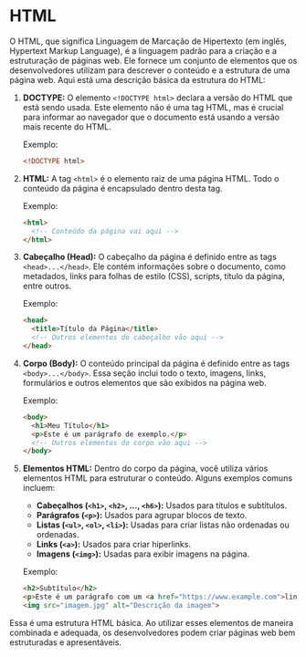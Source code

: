 # HTML

O HTML, que significa Linguagem de Marcação de Hipertexto (em inglês, Hypertext Markup Language), é a linguagem padrão para a criação e a estruturação de páginas web. Ele fornece um conjunto de elementos que os desenvolvedores utilizam para descrever o conteúdo e a estrutura de uma página web. Aqui está uma descrição básica da estrutura do HTML:

1. **DOCTYPE:**
   O elemento `<!DOCTYPE html>` declara a versão do HTML que está sendo usada. Este elemento não é uma tag HTML, mas é crucial para informar ao navegador que o documento está usando a versão mais recente do HTML.

   Exemplo:
   ```html
   <!DOCTYPE html>
   ```

2. **HTML:**
   A tag `<html>` é o elemento raiz de uma página HTML. Todo o conteúdo da página é encapsulado dentro desta tag.

   Exemplo:
   ```html
   <html>
     <!-- Conteúdo da página vai aqui -->
   </html>
   ```

3. **Cabeçalho (Head):**
   O cabeçalho da página é definido entre as tags `<head>...</head>`. Ele contém informações sobre o documento, como metadados, links para folhas de estilo (CSS), scripts, título da página, entre outros.

   Exemplo:
   ```html
   <head>
     <title>Título da Página</title>
     <!-- Outros elementos do cabeçalho vão aqui -->
   </head>
   ```

4. **Corpo (Body):**
   O conteúdo principal da página é definido entre as tags `<body>...</body>`. Essa seção inclui todo o texto, imagens, links, formulários e outros elementos que são exibidos na página web.

   Exemplo:
   ```html
   <body>
     <h1>Meu Título</h1>
     <p>Este é um parágrafo de exemplo.</p>
     <!-- Outros elementos do corpo vão aqui -->
   </body>
   ```

5. **Elementos HTML:**
   Dentro do corpo da página, você utiliza vários elementos HTML para estruturar o conteúdo. Alguns exemplos comuns incluem:

   - **Cabeçalhos (`<h1>`, `<h2>`, ..., `<h6>`):** Usados para títulos e subtítulos.
   - **Parágrafos (`<p>`):** Usados para agrupar blocos de texto.
   - **Listas (`<ul>`, `<ol>`, `<li>`):** Usadas para criar listas não ordenadas ou ordenadas.
   - **Links (`<a>`):** Usados para criar hiperlinks.
   - **Imagens (`<img>`):** Usadas para exibir imagens na página.

   Exemplo:
   ```html
   <h2>Subtítulo</h2>
   <p>Este é um parágrafo com um <a href="https://www.example.com">link</a>.</p>
   <img src="imagem.jpg" alt="Descrição da imagem">
   ```

Essa é uma estrutura HTML básica. Ao utilizar esses elementos de maneira combinada e adequada, os desenvolvedores podem criar páginas web bem estruturadas e apresentáveis.
